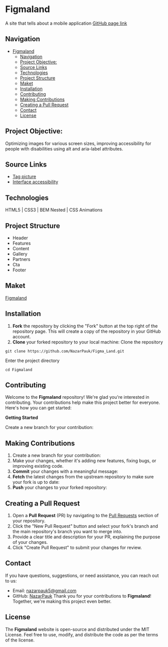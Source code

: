 # Figmaland
A site that tells about a mobile application
[GitHub page link](https://nazarpauk.github.io/Figma_Land/)
## Navigation
- [Figmaland](#figmaland)
  - [Navigation](#navigation)
  - [Project Objective:](#project-objective)
  - [Source Links](#source-links)
  - [Technologies](#technologies)
  - [Project Structure](#project-structure)
  - [Maket](#maket)
  - [Installation](#installation)
  - [Contributing](#contributing)
  - [Making Contributions](#making-contributions)
  - [Creating a Pull Request](#creating-a-pull-request)
  - [Contact](#contact)
  - [License](#license)
## Project Objective:
Optimizing images for various screen sizes, improving accessibility for people with disabilities using alt and aria-label attributes.
## Source Links
- [Tag picture](https://doka.guide/html/picture/)
- [Interface accessibility](https://www.youtube.com/watch?v=ssJsjGZE2sc)
## Technologies  
HTML5 | CSS3 | BEM Nested | CSS Animations 
## Project Structure  
+ Header
+ Features
+ Content
+ Gallery
+ Partners
+ Cta
+ Footer

## Maket 
[Figmaland](https://www.figma.com/file/gEzUlX7J4TCABGzFq4oGua/Figma-Land?type=design&node-id=0-3517&mode=design&t=ejp5HTa7ZoDZfGYT-0)
## Installation  
1. **Fork** the repository by clicking the "Fork" button at the top right of the repository page. This will create a copy of the repository in your GitHub account.  
2. **Clone** your forked repository to your local machine:
Clone the repository
```git
git clone https://github.com/NazarPauk/Figma_Land.git
```
Enter the project directory  
```git
cd Figmaland
```
## Contributing  
Welcome to the **Figmaland** repository! We're glad you're interested in contributing. Your contributions help make this project better for everyone. Here's how you can get started: 

**Getting Started**

Create a new branch for your contribution:
## Making Contributions
1. Create a new branch for your contribution:
2. Make your changes, whether it's adding new features, fixing bugs, or improving existing code.
3. **Commit** your changes with a meaningful message:
4. **Fetch** the latest changes from the upstream repository to make sure your fork is up to date:
5. **Push** your changes to your forked repository:
## Creating a Pull Request
1. Open a **Pull Request** (PR) by navigating to the [Pull Requests](https://github.com/NazarPauk/Figma_Land/pulls) section of your repository.
2. Click the "New Pull Request" button and select your fork's branch and the main repository's branch you want to merge into.
3. Provide a clear title and description for your PR, explaining the purpose of your changes.
4. Click "Create Pull Request" to submit your changes for review.
## Contact
If you have questions, suggestions, or need assistance, you can reach out to us:
- Email: nazarpauk5@gmail.com
- GitHub: [NazarPauk](https://github.com/NazarPauk)
Thank you for your contributions to **Figmaland**! Together, we're making this project even better.
## License
The **Figmaland** website is open-source and distributed under the MIT License. Feel free to use, modify, and distribute the code as per the terms of the license.

